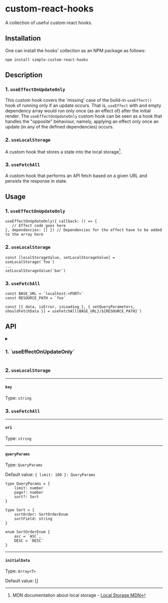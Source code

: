 # custom-react-hooks

A collection of useful custom react hooks.

## Installation

One can install the hooks' collection as an NPM package as follows:

```
npm install simple-custom-react-hooks
```

## Description

### 1. `useEffectOnUpdateOnly`

This custom hook covers the 'missing' case of the build-in `useEffect()` hook of running only if an update occurs. That is, `useEffect` with and empty dependency array would run only once (as an effect of) after the initial render.
The `useEffectOnUpdateOnly` custom hook can be seen as a hook that handles the "opposite" behaviour, namely, applying an effect only once an update (in any of the defined dependencies) occurs.

### 2. `useLocalStorage`

A custom hook that stores a state into the local storage[^1].

### 3. `useFetchAll`

A custom hook that performs an API fetch based on a given URL and persists the response in state.

## Usage

### 1. `useEffectOnUpdateOnly`

```
useEffectOnUpdateOnly({ callback: () => {
   // Effect code goes here
}, dependencies: [] }) // Dependencies for the effect have to be added to the array here
```

### 2. `useLocalStorage`

```
const [localStorageValue, setLocalStorageValue] = useLocalStorage(`foo`)
...
setLocalStorageValue(`bar`)
```

### 3. `useFetchAll`

```
const BASE_URL = `localhost:<PORT>`
const RESOURCE_PATH = `foo`

const [{ data, isError, isLoading }, { setQueryParameters, shouldFetchData }] = useFetchAll(BASE_URL}/${RESOURCE_PATH}`)
```

## API

<details>
	<summary><h3>1. `useEffectOnUpdateOnly`</h3></summary>

	In the following `objArg: Args<T>` is used to describe the object that is passed to the hook.

	```
	type Args<T> = {
	    dependencies: Array<T>
	    callback: () => void
	}

	```
---
#### `objArg.dependencies`
Type: `Array<T>`

The array on which the effect depends.

---
#### `objArg.callback`
Type: `() => void`

The effect/function executed after an update in the dependency array occurs.
</details>



### 2. `useLocalStorage`
---
#### `key`
Type: `string`

### 3. `useFetchAll`
---
#### `uri`
Type: `string`

---
#### `queryParams`
Type: `QueryParams`

Default value: `{ limit: 100 }: QueryParams`

```
type QueryParams = {
    limit: number
    page?: number
    sort?: Sort
}

type Sort = {
    sortOrder: SortOrderEnum
    sortField: string
}

enum SortOrderEnum {
    asc = `ASC`,
    DESC = `DESC`
}
```
---
#### `initialData`
Type: `Array<T>`

Default value: []

[^1]: MDN documentation about local storage - [Local Storage MDN](https://developer.mozilla.org/en-US/docs/Web/API/Window/localStorage)
